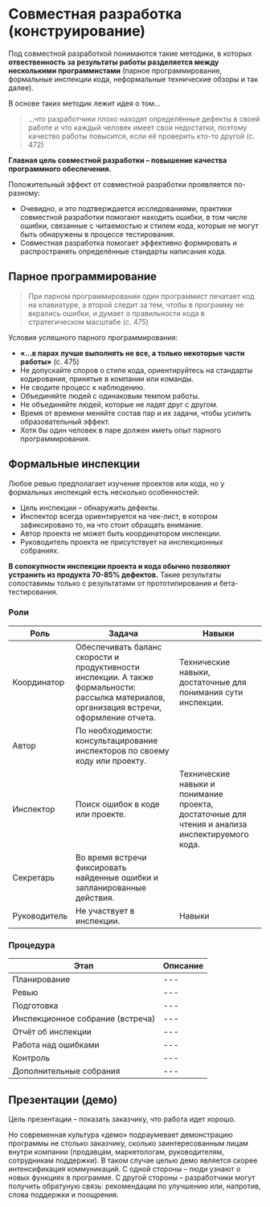 # Совместная разработка (конструирование)

Под совместной разработкой понимаются такие методики, в которых **отвественность за результаты работы разделяется между несколькими программистами** (парное программирование, формальные инспекции кода, неформальные технические обзоры и так далее).

В основе таких методик лежит идея о том...

> ...что разработчики плохо находят определённые дефекты в своей работе и что каждый человек имеет свои недостатки, поэтому качество работы повысится, если её проверить кто-то другой (с. 472)

**Главная цель совместной разработки – повышение качества программного обеспечения.**

Положительный эффект от совместной разработки проявляется по-разному:

- Очевидно, и это подтверждается исследованиями, практики совместной разработки помогают находить ошибки, в том числе ошибки, связанные с читаемостью и стилем кода, которые не могут быть обнаружены в процессе тестирования.
- Совместная разработка помогает эффективно формировать и распространять определённые стандарты написания кода.

## Парное программирование

> При парном программировании один программист печатает код на клавиатуре, а второй следит за тем, чтобы в программу не вкрались ошибки, и думает о правильности кода в стратегическом масштабе (с. 475)

Условия успешного парного программирования:

- **«...в парах лучше выполнять не все, а только некоторые части работы»** (с. 475)
- Не допускайте споров о стиле кода, ориентируйтесь на стандарты кодирования, принятые в компании или команды.
- Не сводите процесс к наблюдению.
- Объединяйте людей с одинаковым темпом работы.
- Не объединяйте людей, которые не ладят друг с другом.
- Время от времени меняйте состав пар и их задачи, чтобы усилить образовательный эффект.
- Хотя бы один человек в паре должен иметь опыт парного программирования.

## Формальные инспекции

Любое ревью предполагает изучение проектов или кода, но у формальных инспекций есть несколько особенностей:

- Цель инспекции – обнаружить дефекты.
- Инспектор всегда ориентируется на чек-лист, в котором зафиксировано то, на что стоит обращать внимание.
- Автор проекта не может быть координатором инспекции.
- Руководитель проекта не присутствует на инспекционных собраниях.

**В сопокупности инспекции проекта и кода обычно позволяют устранить из продукта 70-85% дефектов.** Такие результаты сопоставимы только с результатами от прототипирования и бета-тестирования.

### Роли

| Роль         | Задача                                                                                                                                      | Навыки                                                                                         |
| ------------ | ------------------------------------------------------------------------------------------------------------------------------------------- | ---------------------------------------------------------------------------------------------- |
| Координатор  | Обеспечивать баланс скорости и продуктивности инспекции. А также формальности: рассылка материалов, организация встречи, оформление отчета. | Технические навыки, достаточные для понимания сути инспекции.                                  |
| Автор        | По необходимости: консультацирование инспекторов по своему коду или проекту.                                                                |                                                                                                |
| Инспектор    | Поиск ошибок в коде или проекте.                                                                                                            | Технические навыки и понимание проекта, достаточные для чтения и анализа инспектируемого кода. |
| Секретарь    | Во время встречи фиксировать найденные ошибки и запланированные действия.                                                                   |                                                                                                |
| Руководитель | Не участвует в инспекции.                                                                                                                   | Навыки                                                                                         |

### Процедура

| Этап | Описание |
| --- | --- |
| Планирование | --- |
| Ревью | --- |
| Подготовка | --- |
| Инспекционное собрание (встреча) | --- |
| Отчёт об инспекции | --- |
| Работа над ошибками | --- |
| Контроль | --- |
| Дополнительные собрания | --- |

## Презентации (демо)

Цель презентации – показать заказчику, что работа идет хорошо.

Но современная культура «демо» подраумевает демонстрацию программы не столько заказчику, сколько заинтересованным лицам внутри компании (продавцам, маркетологам, руководителям, сотрудникам поддержки). В таком случае целью демо является скорее интенсификация коммуникаций. С одной стороны – люди узнают о новых функциях в программе. С другой стороны – разработчики могут получить обратуную связь: рекомендации по улучшению или, напротив, слова поддержки и поощрения.
